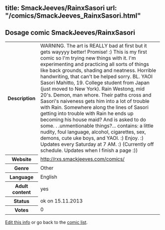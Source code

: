 title: SmackJeeves/RainxSasori
url: "/comics/SmackJeeves_RainxSasori.html"
---
Dosage comic SmackJeeves/RainxSasori
-----------------------------------------

<p id="msg"></p>
<script type="text/javascript">
if (window.location.search === '?edit_info_mail=sent_ok') {
  var elem = document.getElementById("msg");
  elem.innerHTML = 'Edited information sucessfully sent for review, which is usually done daily. Thanks!';
  elem.className = 'ok';
}
</script>
<table class="comicinfo">
<tr>
<th>Description</th><td>WARNING. The art is REALLY bad at first but it gets wayyyy better! Promise! :) This is my first comic so I'm trying new things with it. I'm experimenting and practicing all sorts of things like back grounds, shading and neatness. Horrible handwriting, that can't be helped sorry. BL. YAOI Sasori Mahitto, 19. College student from Japan (just moved to New York). Rain Westong, mid 20's. Demon, man whore. Their paths cross and Sasori's naiveness gets him into a lot of trouble with Rain. Somewhere along the lines of Sasori getting into trouble with Rain he ends up becoming his house maid? And is asked to do some. . .unmentionable things?... contains: a little nudity, foul language, alcohol, cigarettes, sex, demons, cute uke boys, and YAOI. :) Enjoy. :) Updates every Saturday at 7 AM. :) (Currently off schedule. Updates when I finish a page :))</td>
</tr>
<tr>
<th>Website</th><td><a href="http://rxs.smackjeeves.com/comics/">http://rxs.smackjeeves.com/comics/</a></td>
</tr>
<tr>
<th>Genre</th><td>Other</td>
</tr>
<tr>
<th>Language</th><td>English</td>
</tr>
<tr>
<th>Adult content</th><td>yes</td>
</tr>
<tr>
<th>Status</th><td>ok on 15.11.2013</td>
</tr>
<tr>
<th>Votes</th><td>0</td>
</tr>
</table>

[Edit this info](SmackJeeves_RainxSasori_edit.html) or go back to the [comic list](../comic-index.html).
